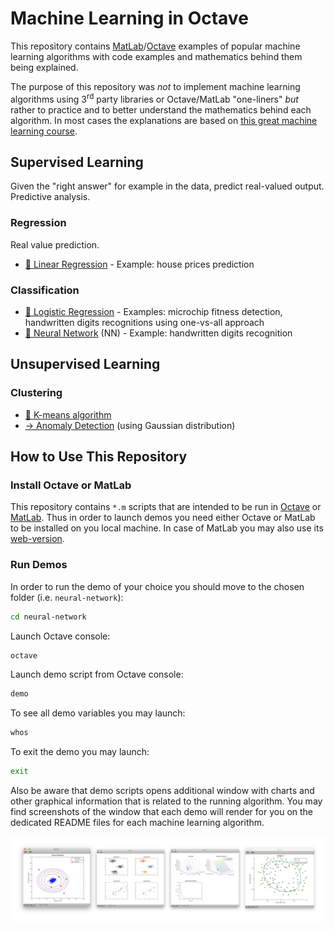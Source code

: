 # Machine Learning in Octave

This repository contains [MatLab](https://www.mathworks.com/products/matlab.html)/[Octave](https://www.gnu.org/software/octave/) examples of popular machine learning algorithms with code examples and mathematics behind them being explained.

The purpose of this repository was _not_ to implement machine learning algorithms using 3<sup>rd</sup> party libraries or Octave/MatLab "one-liners" _but_ rather to practice and to better understand the mathematics behind each algorithm. In most cases the explanations are based on [this great machine learning course](https://www.coursera.org/learn/machine-learning).

## Supervised Learning

Given the "right answer" for example in the data, predict real-valued output. Predictive analysis.

### Regression

Real value prediction.

- [🤖 Linear Regression](./linear-regression) - Example: house prices prediction

### Classification

- [🤖 Logistic Regression](./logistic-regression) - Examples: microchip fitness detection, handwritten digits recognitions using one-vs-all approach
- [🤖 Neural Network](./neural-network) (NN) - Example: handwritten digits recognition

## Unsupervised Learning

### Clustering

- [🤖 K-means algorithm](./k-means)
- [→ Anomaly Detection](./anomaly-detection) (using Gaussian distribution)

## How to Use This Repository

### Install Octave or MatLab

This repository contains `*.m` scripts that are intended to be run in [Octave](https://www.gnu.org/software/octave/) or [MatLab](https://www.mathworks.com/products/matlab.html). Thus in order to launch demos you need either Octave or MatLab to be installed on you local machine. In case of MatLab you may also use its [web-version](https://matlab.mathworks.com/).

### Run Demos

In order to run the demo of your choice you should move to the chosen folder (i.e. `neural-network`):

```bash
cd neural-network
```

Launch Octave console:

```bash
octave
```

Launch demo script from Octave console:

```bash
demo
```

To see all demo variables you may launch:

```bash
whos
```

To exit the demo you may launch:

```bash
exit
```

Also be aware that demo scripts opens additional window with charts and other graphical information that is related to the running algorithm. You may find screenshots of the window that each demo will render for you on the dedicated README files for each machine learning algorithm.

![Demos](./images/demos.png)
